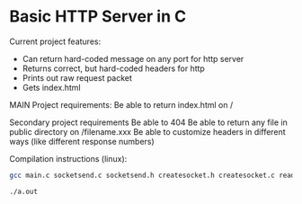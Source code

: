 # Basic HTTP Server in C

Current project features:
- Can return hard-coded message on any port for http server
- Returns correct, but hard-coded headers for http
- Prints out raw request packet
- Gets index.html

MAIN Project requirements:
Be able to return index.html on /

Secondary project requirements
Be able to 404
Be able to return any file in public directory on /filename.xxx
Be able to customize headers in different ways (like different response numbers)


Compilation instructions (linux):
```bash
gcc main.c socketsend.c socketsend.h createsocket.h createsocket.c readfile.c readfile.h socketread.h socketread.c parseheaders.c parseheaders.h
```

```
./a.out
```